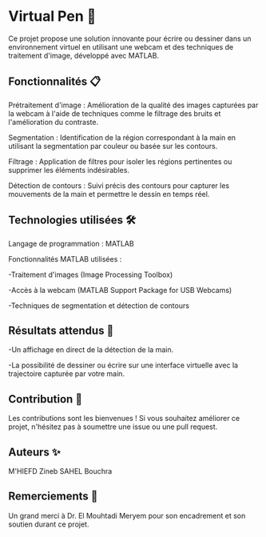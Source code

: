 # Virtual Pen 🎨

Ce projet propose une solution innovante pour écrire ou dessiner dans un environnement virtuel en utilisant une webcam et des techniques de traitement d'image, développé avec MATLAB.

<h2>Fonctionnalités 📋</h2>

Prétraitement d'image : Amélioration de la qualité des images capturées par la webcam à l'aide de techniques comme le filtrage des bruits et l'amélioration du contraste.

Segmentation : Identification de la région correspondant à la main en utilisant la segmentation par couleur ou basée sur les contours.

Filtrage : Application de filtres pour isoler les régions pertinentes ou supprimer les éléments indésirables.

Détection de contours : Suivi précis des contours pour capturer les mouvements de la main et permettre le dessin en temps réel.

<h2>Technologies utilisées 🛠️</h2>

Langage de programmation : MATLAB

Fonctionnalités MATLAB utilisées : 

-Traitement d'images (Image Processing Toolbox)

-Accès à la webcam (MATLAB Support Package for USB Webcams)

-Techniques de segmentation et détection de contours

<h2>Résultats attendus 🎯</h2>

-Un affichage en direct de la détection de la main.

-La possibilité de dessiner ou écrire sur une interface virtuelle avec la trajectoire capturée par votre main.

<h2>Contribution 🤝</h2>

Les contributions sont les bienvenues ! Si vous souhaitez améliorer ce projet, n'hésitez pas à soumettre une issue ou une pull request.

<h2>Auteurs ✨</h2>

M'HIEFD Zineb
SAHEL Bouchra

<h2>Remerciements 💐</h2>

Un grand merci à Dr. El Mouhtadi Meryem pour son encadrement et son soutien durant ce projet.
